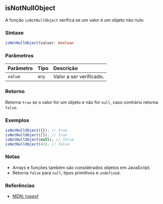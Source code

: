 ## isNotNullObject

A função `isNotNullObject` verifica se um valor é um objeto não nulo.

### Sintaxe

```typescript
isNotNullObject(value): boolean
```

### Parâmetros

| Parâmetro | Tipo   | Descrição                        |
| :-------- | :------| :--------------------------------|
| `value`   | `any`  | Valor a ser verificado.           |

### Retorno

Retorna `true` se o valor for um objeto e não for `null`, caso contrário retorna `false`.

### Exemplos

```typescript
isNotNullObject({}); // true
isNotNullObject([]); // true
isNotNullObject(null); // false
isNotNullObject(42); // false
```

### Notas

- Arrays e funções também são considerados objetos em JavaScript.
- Retorna `false` para `null`, tipos primitivos e `undefined`.

### Referências
- [MDN: typeof](https://developer.mozilla.org/pt-BR/docs/Web/JavaScript/Reference/Operators/typeof)